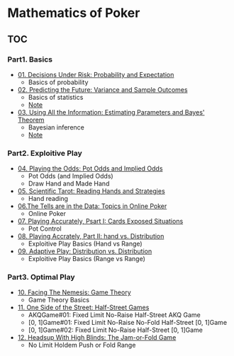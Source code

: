 # Mathematics of Poker

## TOC

### Part1. Basics

- [01. Decisions Under Risk: Probability and Expectation](chapter01/main.md)
  - Basics of probability
- [02. Predicting the Future: Variance and Sample Outcomes](chapter02/main.md)
  - Basics of statistics
  - [Note](chapter02/note.md)
- [03. Using All the Information: Estimating Parameters and Bayes' Theorem](chapter03/main.md)
  - Bayesian inference
  - [Note](chapter03/note.md)

### Part2. Exploitive Play

- [04. Playing the Odds: Pot Odds and Implied Odds](chapter04/main.md)
  - Pot Odds (and Implied Odds)
  - Draw Hand and Made Hand
- [05. Scientific Tarot: Reading Hands and Strategies](chapter05/main.md)
  - Hand reading
- [06.The Tells are in the Data: Topics in Online Poker](chapter06/main.md)
  - Online Poker
- [07. Playing Accurately, Psart I: Cards Exposed Situations](chapter07/main.md)
  - Pot Control
- [08. Playing Accrately, Part Ⅱ: hand vs. Distribution](chapter08/main.md)
  - Exploitive Play Basics (Hand vs Range)
- [09. Adaptive Play: Distribution vs. Distribution](chapter09/main.md)
  - Exploitive Play Basics (Range vs Range)

### Part3. Optimal Play

- [10. Facing The Nemesis: Game Theory](chapter10/main.md)
  - Game Theory Basics
- [11. One Side of the Street: Half-Street Games](chapter11/main.md)
  - AKQGame#01: Fixed Limit No-Raise Half-Street AKQ Game
  - \[0, 1\]Game#01: Fixed Limit No-Raise No-Fold Half-Street \[0, 1\]Game
  - \[0, 1\]Game#02: Fixed Limit No-Raise Half-Street \[0, 1\]Game
- [12. Headsup With High Blinds: The Jam-or-Fold Game](chapter11/main.md)
  - No Limit Holdem Push or Fold Range